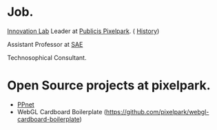# Job.

[Innovation Lab](http://www.publicispixelpark.de/strategie/) Leader at [Publicis Pixelpark](http://www.publicispixelpark.de).  ( [History](http://www.horizont.net/medien/nachrichten/-Pixelpark-leistet-sich-Innovation-Lab-100293))



Assistant Professor at [SAE](http://www.sae.edu/)

Technosophical Consultant.


# Open Source projects at pixelpark.
- [PPnet](https://github.com/pixelpark/ppnet)
- WebGL Cardboard Boilerplate (https://github.com/pixelpark/webgl-cardboard-boilerplate)